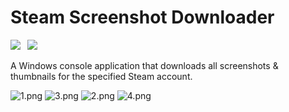 # Steam Screenshot Downloader

![](https://img.shields.io/badge/.Net%20Framework-4.8-lightgrey?style=for-the-badge&logo=windows)&ensp;
[![](https://img.shields.io/github/v/release/lzcapp/SteamScreenshotDownloader?style=for-the-badge)](https://github.com/lzcapp/SteamScreenshotDownloader/releases/latest)

A Windows console application that downloads all screenshots &amp; thumbnails for the specified Steam account.

![1.png](https://i.loli.net/2021/01/19/nxM8oDmlcbdpKQV.png)
![3.png](https://i.loli.net/2021/01/19/cYB9UTsVkXSWqvy.png)
![2.png](https://i.loli.net/2021/01/19/jLiPYUkfOdrxbo2.png)
![4.png](https://i.loli.net/2021/01/19/TX2UHwrQdjLEbsu.png)
